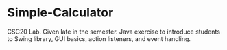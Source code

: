 # Simple-Calculator
CSC20 Lab. Given late in the semester. Java exercise to introduce students to Swing library, GUI basics, action listeners, and event handling.
